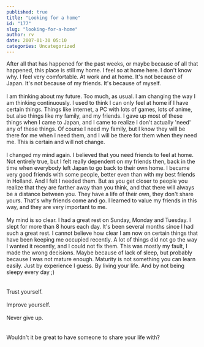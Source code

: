 ```yaml
---
published: true
title: "Looking for a home"
id: "177"
slug: "looking-for-a-home"
author: rv
date: 2007-01-30 05:10
categories: Uncategorized
---
```

After all that has happened for the past weeks, or maybe because of all that happened, this place is still my home. I feel so at home here. I don't know why. I feel very comfortable. At work and at home. It's not because of Japan. It's not because of my friends. It's because of myself.<br /><br />I am thinking about my future. Too much, as usual. I am changing the way I am thinking continuously. I used to think I can only feel at home if I have certain things. Things like internet, a PC with lots of games, lots of anime, but also things like my family, and my friends. I gave up most of these things when I came to Japan, and I came to realize I don't actually 'need' any of these things. Of course I need my family, but I know they will be there for me when I need them, and I will be there for them when they need me. This is certain and will not change.<br /><br />I changed my mind again. I believed that you need friends to feel at home. Not entirely true, but I felt really dependent on my friends then, back in the time when everybody left Japan to go back to their own home. I became very good friends with some people, better even than with my best friends in Holland. And I felt I needed them. But as you get closer to people you realize that they are farther away than you think, and that there will always be a distance between you. They have a life of their own, they don't share yours. That's why friends come and go. I learned to value my friends in this way, and they are very important to me.<br /><br />My mind is so clear. I had a great rest on Sunday, Monday and Tuesday. I slept for more than 8 hours each day. It's been several months since I had such a great rest. I cannot believe how clear I am now on certain things that have been keeping me occupied recently. A lot of things did not go the way I wanted it recently, and I could not fix them. This was mostly my fault, I made the wrong decisions. Maybe because of lack of sleep, but probably because I was not mature enough. Maturity is not something you can learn easily. Just by experience I guess. By living your life. And by not being sleepy every day ;)<br /><br /><br />Trust yourself.<br /><br />Improve yourself.<br /><br />Never give up.<br /><br /><br />Wouldn't it be great to have someone to share your life with?